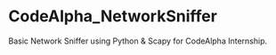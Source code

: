 # CodeAlpha_NetworkSniffer
Basic Network Sniffer using Python &amp; Scapy for CodeAlpha Internship.
